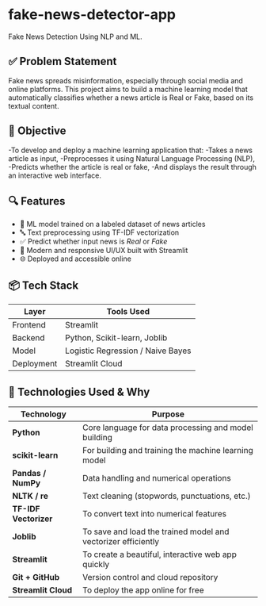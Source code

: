 # fake-news-detector-app
Fake News Detection Using NLP and ML.
 
## ✅ Problem Statement
Fake news spreads misinformation, especially through social media and online platforms. This project aims to build a machine learning model that automatically classifies whether a news article is Real or Fake, based on its textual content.

## 🎯 Objective

-To develop and deploy a machine learning application that:
-Takes a news article as input,
-Preprocesses it using Natural Language Processing (NLP),
-Predicts whether the article is real or fake,
-And displays the result through an interactive web interface.

## 🔍 Features

- 🧠 ML model trained on a labeled dataset of news articles
- 🔤 Text preprocessing using TF-IDF vectorization
- ✅ Predict whether input news is *Real* or *Fake*
- 🎨 Modern and responsive UI/UX built with Streamlit
- 🌐 Deployed and accessible online


## 📦 Tech Stack

| Layer         | Tools Used                              |
|---------------|------------------------------------------|
| Frontend      | Streamlit                               |
| Backend       | Python, Scikit-learn, Joblib            |
| Model         | Logistic Regression / Naive Bayes        |
| Deployment    | Streamlit Cloud         


## 🧰 Technologies Used & Why

| Technology            | Purpose                                                       |
| --------------------- | ------------------------------------------------------------- |
| **Python**            | Core language for data processing and model building          |
| **scikit-learn**      | For building and training the machine learning model          |
| **Pandas / NumPy**    | Data handling and numerical operations                        |
| **NLTK / re**         | Text cleaning (stopwords, punctuations, etc.)                 |
| **TF-IDF Vectorizer** | To convert text into numerical features                       |
| **Joblib**            | To save and load the trained model and vectorizer efficiently |
| **Streamlit**         | To create a beautiful, interactive web app quickly            |
| **Git + GitHub**      | Version control and cloud repository                          |
| **Streamlit Cloud**   | To deploy the app online for free                             |

